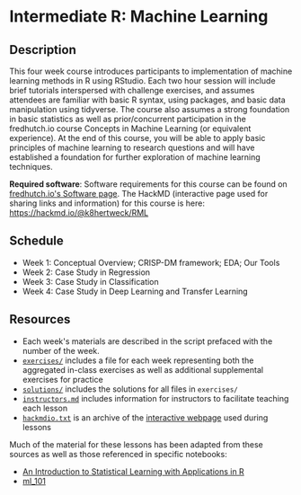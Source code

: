# Intermediate R: Machine Learning

## Description

This four week course introduces participants to implementation of machine learning methods in R using RStudio. Each two hour session will include brief tutorials interspersed with challenge exercises, and assumes attendees are familiar with basic R syntax, using packages, and basic data manipulation using tidyverse. The course also assumes a strong foundation in basic statistics as well as prior/concurrent participation in the fredhutch.io course Concepts in Machine Learning (or equivalent experience). At the end of this course, you will be able to apply basic principles of machine learning to research questions and will have established a foundation for further exploration of machine learning techniques.

**Required software**: Software requirements for this course can be found on [fredhutch.io's Software page](http://www.fredhutch.io/software/). The HackMD (interactive page used for sharing links and information) for this course is here: https://hackmd.io/@k8hertweck/RML

## Schedule

- Week 1: Conceptual Overview; CRISP-DM framework; EDA; Our Tools
- Week 2: Case Study in Regression
- Week 3: Case Study in Classification
- Week 4: Case Study in Deep Learning and Transfer Learning

## Resources

* Each week's materials are described in the script prefaced with the number of the week.
* [`exercises/`](exercises/) includes a file for each week representing both the aggregated in-class exercises as well as additional
supplemental exercises for practice
* [`solutions/`](solutions/) includes the solutions for all files in `exercises/`
* [`instructors.md`](instructors.md) includes information for instructors to facilitate teaching each lesson
* [`hackmdio.txt`](hackmdio.txt) is an archive of the [interactive webpage](https://hackmd.io) used during lessons

Much of the material for these lessons has been adapted from these sources as well as those referenced in specific notebooks:
* [An Introduction to Statistical Learning with Applications in R](http://www.statlearning.com/)
* [ml_101](https://github.com/QCaudron/ml_101)
